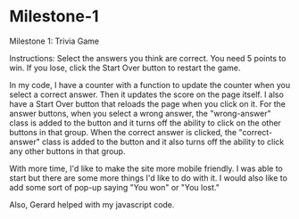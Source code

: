 # Milestone-1
Milestone 1: Trivia Game

Instructions: Select the answers you think are correct. You need 5 points to win. If you lose, click the Start Over button to restart the game.

In my code, I have a counter with a function to update the counter when you select a correct answer. Then it updates the score on the page itself. I also have a Start Over button that reloads the page when you click on it. For the answer buttons, when you select a wrong answer, the "wrong-answer" class is added to the button and it turns off the ability to click on the other buttons in that group. When the correct answer is clicked, the "correct-answer" class is added to the button and it also turns off the ability to click any other buttons in that group.

With more time, I'd like to make the site more mobile friendly. I was able to start but there are some more things I'd like to do with it. I would also like to add some sort of pop-up saying "You won" or "You lost."

Also, Gerard helped with my javascript code.

